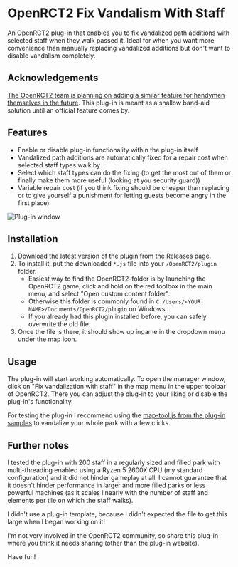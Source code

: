 # OpenRCT2 Fix Vandalism With Staff

An OpenRCT2 plug-in that enables you to fix vandalized path additions with selected staff when they walk passed it. Ideal for when you want more convenience than manually replacing vandalized additions but don't want to disable vandalism completely.

## Acknowledgements

[The OpenRCT2 team is planning on adding a similar feature for handymen themselves in the future](https://github.com/OpenRCT2/OpenRCT2/wiki/Features-to-implement). This plug-in is meant as a shallow band-aid solution until an official feature comes by.

## Features
- Enable or disable plug-in functionality within the plug-in itself
- Vandalized path additions are automatically fixed for a repair cost when selected staff types walk by
- Select which staff types can do the fixing (to get the most out of them or finally make them more useful (looking at you security guard))
- Variable repair cost (if you think fixing should be cheaper than replacing or to give yourself a punishment for letting guests become angry in the first place)

![Plug-in window](https://i.imgur.com/AgIVexH.png)

## Installation

1. Download the latest version of the plugin from the [Releases page](https://github.com/WesselAmmerlaan/OpenRCT2-FixVandalismWithStaff/releases).
2. To install it, put the downloaded `*.js` file into your `/OpenRCT2/plugin` folder.
    - Easiest way to find the OpenRCT2-folder is by launching the OpenRCT2 game, click and hold on the red toolbox in the main menu, and select "Open custom content folder".
    - Otherwise this folder is commonly found in `C:/Users/<YOUR NAME>/Documents/OpenRCT2/plugin` on Windows.
    - If you already had this plugin installed before, you can safely overwrite the old file.
3. Once the file is there, it should show up ingame in the dropdown menu under the map icon.

## Usage

The plug-in will start working automatically. To open the manager window, click on "Fix vandalization with staff" in the map menu in the upper toolbar of OpenRCT2. There you can adjust the plug-in to your liking or disable the plug-in's functionality.

For testing the plug-in I recommend using the [map-tool.js from the plug-in samples](https://github.com/OpenRCT2/plugin-samples) to vandalize your whole park with a few clicks.

## Further notes

I tested the plug-in with 200 staff in a regularly sized and filled park with multi-threading enabled using a Ryzen 5 2600X CPU (my standard configuration) and it did not hinder gameplay at all. I cannot guarantee that it doesn't hinder performance in larger and more filled parks or less powerful machines (as it scales linearly with the number of staff and elements per tile on which the staff walks). 

I didn't use a plug-in template, because I didn't expected the file to get this large when I began working on it!

I'm not very involved in the OpenRCT2 community, so share this plug-in where you think it needs sharing (other than the plug-in website).

Have fun!

